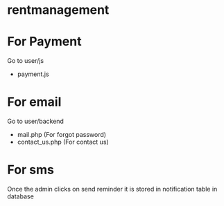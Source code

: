 # rentmanagement

For Payment 
=============================
Go to user/js <br />

<ul>
    <li>payment.js</li>
</ul>


For email
=============================
Go to user/backend <br />

<ul>
    <li>mail.php  (For forgot password)</li>
    <li>contact_us.php (For contact us)</li>
</ul>


For sms
=============================
Once the admin clicks on send reminder it is stored in notification table in database
